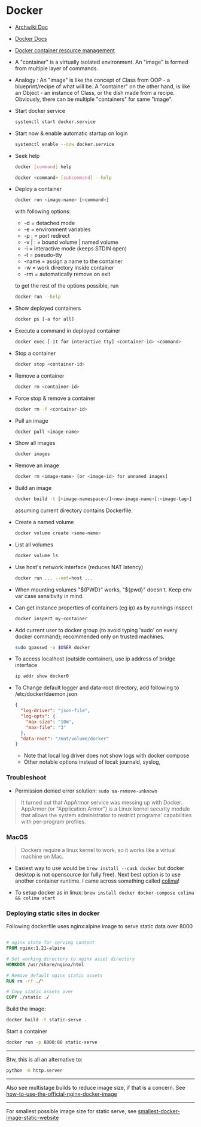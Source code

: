 # Docker

- [Archwiki Doc](https://wiki.archlinux.org/title/Docker)

- [Docker Docs](https://docs.docker.com/get-started/)

- [Docker container resource management](https://dzone.com/articles/docker-container-resource-management-cpu-ram-and-i)

- A "container" is a virtually isolated environment. An "image" is formed from multiple layer of commands.

- Analogy : An "image" is like the concept of Class from OOP - a blueprint/recipe of what will be. A "container" on the other hand, is like an Object - an instance of Class, or the dish made from a recipe. Obviously, there can be multiple "containers" for same "image".

- Start docker service

  ```sh
  systemctl start docker.service
  ```

- Start now & enable automatic startup on login

  ```sh
  systemctl enable --now docker.service
  ```

- Seek help

  ```sh
  docker [command] help
  ```

  ```sh
  docker <command> [subcommand] --help
  ```

- Deploy a container

  ```sh
  docker run <image-name> [<command>]
  ```

  with following options:

  - -d = detached mode
  - -e = environment variables
  - -p <host port>:<container port> = port redirect
  - -v <host dir> | <volumne name>:<container dir> = bound volume | named volume
  - -i = interactive mode (keeps STDIN open)
  - -t = pseudo-tty
  - -name = assign a name to the container
  - -w = work directory inside container
  - -rm = automatically remove on exit

  to get the rest of the options possible, run

  ```sh
  docker run --help
  ```

- Show deployed containers

  ```sh
  docker ps [-a for all]
  ```

- Execute a command in deployed container

  ```sh
  docker exec [-it for interactive tty] <container-id> <command>
  ```

- Stop a container

  ```sh
  docker stop <container-id>
  ```

- Remove a container

  ```sh
  docker rm <container-id>
  ```

- Force stop & remove a container

  ```sh
  docker rm -f <container-id>
  ```

- Pull an image

  ```sh
  docker pull <image-name>
  ```

- Show all images

  ```sh
  docker images
  ```

- Remove an image

  ```sh
  docker rm <image-name> [or <image-id> for unnamed images]
  ```

- Build an image

  ```sh
  docker build -t [<image-namespace>/]<new-image-name>[:<image-tag>] .
  ```

  assuming current directory contains Dockerfile.

- Create a named volume

  ```sh
  docker volume create <some-name>
  ```

- List all volumes

  ```sh
  docker volume ls
  ```

- Use host's network interface (reduces NAT latency)

  ```sh
  docker run ... --net=host ...
  ```

- When mounting volumes "${PWD}" works, "${pwd}" doesn't. Keep env var case sensitivity in mind.

- Can get instance properties of containers (eg ip) as by runnings inspect

  ```sh
  docker inspect my-container
  ```

- Add current user to docker group (to avoid typing 'sudo' on every docker command); recommended only on trusted machines.

  ```sh
  sudo gpasswd -a $USER docker
  ```

- To access localhost (outside container), use ip address of bridge interface

  ```sh
  ip addr show docker0
  ```

- To Change default logger and data-root directory, add following to /etc/docker/daemon.json

  ```json
  {
    "log-driver": "json-file",
    "log-opts": {
      "max-size": "10m",
      "max-file": "3"
    },
    "data-root": "/mnt/volume/docker"
  }
  ```

  - Note that local log driver does not show logs with docker compose
  - Other notable options instead of local: journald, syslog,

### Troubleshoot

- Permission denied error solution: `sudo aa-remove-unknown`

> It turned out that AppArmor service was messing up with Docker. AppArmor (or "Application Armor") is a Linux kernel security module that allows the system administrator to restrict programs' capabilities with per-program profiles.

### MacOS

> Dockers require a linux kernel to work, so it works like a virtual machine on Mac.

- Easiest way to use would be `brew install --cask docker` but docker desktop is not opensource (or fully free). Next best option is to use another container runtime. I came across something called [colima](https://github.com/abiosoft/colima)!

- To setup docker as in linux: `brew install docker docker-compose colima && colima start`

### Deploying static sites in docker

Following dockerfile uses nginx:alpine image to serve static data over 8000

```dockerfile

# nginx state for serving content
FROM nginx:1.21-alpine

# Set working directory to nginx asset directory
WORKDIR /usr/share/nginx/html

# Remove default nginx static assets
RUN rm -rf ./*

# Copy static assets over
COPY ./static ./

```

Build the image:

```sh
docker build -t static-serve .
```

Start a container

```sh
docker run -p 8000:80 static-serve
```

---

Btw, this is all an alternative to:

```sh
python -m http.server
```

---

Also see multistage builds to reduce image size, if that is a concern. See [how-to-use-the-official-nginx-docker-image](https://www.docker.com/blog/how-to-use-the-official-nginx-docker-image/)

---

For smallest possible image size for static serve, see [smallest-docker-image-static-website](https://lipanski.com/posts/smallest-docker-image-static-website)
